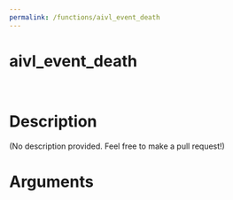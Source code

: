 ```yaml
---
permalink: /functions/aivl_event_death
---
```

# aivl_event_death  
&nbsp;  
# Description  
(No description provided. Feel free to make a pull request!) 
&nbsp;  
# Arguments


